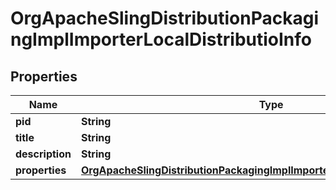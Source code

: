 
# OrgApacheSlingDistributionPackagingImplImporterLocalDistributioInfo

## Properties
Name | Type | Description | Notes
------------ | ------------- | ------------- | -------------
**pid** | **String** |  |  [optional]
**title** | **String** |  |  [optional]
**description** | **String** |  |  [optional]
**properties** | [**OrgApacheSlingDistributionPackagingImplImporterLocalDistributioProperties**](OrgApacheSlingDistributionPackagingImplImporterLocalDistributioProperties.md) |  |  [optional]



